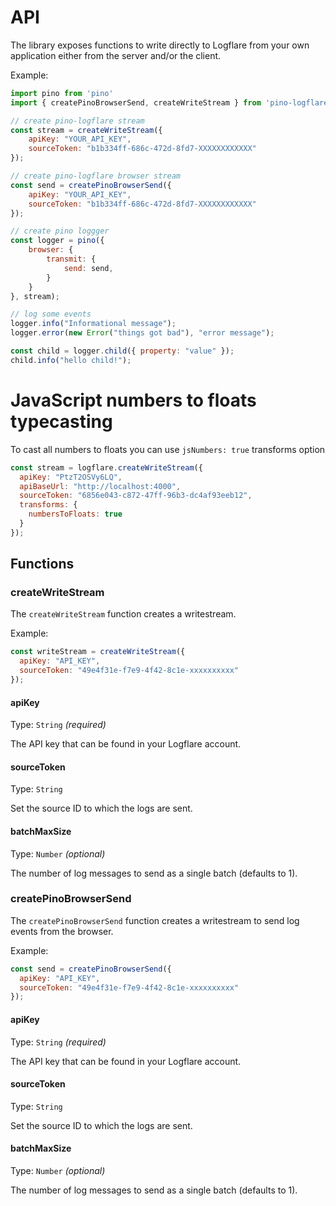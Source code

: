 # API

The library exposes functions to write directly to Logflare from your own application either from the server and/or the client.


Example:

```js
import pino from 'pino'
import { createPinoBrowserSend, createWriteStream } from 'pino-logflare'

// create pino-logflare stream
const stream = createWriteStream({
    apiKey: "YOUR_API_KEY",
    sourceToken: "b1b334ff-686c-472d-8fd7-XXXXXXXXXXXX"
});

// create pino-logflare browser stream
const send = createPinoBrowserSend({
    apiKey: "YOUR_API_KEY",
    sourceToken: "b1b334ff-686c-472d-8fd7-XXXXXXXXXXXX"
});

// create pino loggger
const logger = pino({
    browser: {
        transmit: {
            send: send,
        }
    }
}, stream);

// log some events
logger.info("Informational message");
logger.error(new Error("things got bad"), "error message");

const child = logger.child({ property: "value" });
child.info("hello child!");
```

# JavaScript numbers to floats typecasting

To cast all numbers to floats you can use `jsNumbers: true` transforms option

```javascript
const stream = logflare.createWriteStream({
  apiKey: "PtzT2OSVy6LQ",
  apiBaseUrl: "http://localhost:4000",
  sourceToken: "6856e043-c872-47ff-96b3-dc4af93eeb12",
  transforms: {
    numbersToFloats: true
  }
});

```

## Functions

### createWriteStream

The `createWriteStream` function creates a writestream.

Example:

```js
const writeStream = createWriteStream({
  apiKey: "API_KEY",
  sourceToken: "49e4f31e-f7e9-4f42-8c1e-xxxxxxxxxx"
});
```

#### apiKey

Type: `String` _(required)_

The API key that can be found in your Logflare account.

#### sourceToken

Type: `String`

Set the source ID to which the logs are sent.

#### batchMaxSize

Type: `Number` _(optional)_

The number of log messages to send as a single batch (defaults to 1).

### createPinoBrowserSend

The `createPinoBrowserSend` function creates a writestream to send log events from the browser.

Example:

```js
const send = createPinoBrowserSend({
  apiKey: "API_KEY",
  sourceToken: "49e4f31e-f7e9-4f42-8c1e-xxxxxxxxxx"
});
```

#### apiKey

Type: `String` _(required)_

The API key that can be found in your Logflare account.

#### sourceToken

Type: `String`

Set the source ID to which the logs are sent.

#### batchMaxSize

Type: `Number` _(optional)_

The number of log messages to send as a single batch (defaults to 1).
